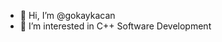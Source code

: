 - 👋 Hi, I’m @gokaykacan
- 👀 I’m interested in C++ Software Development

<!---
gokaykacan/gokaykacan is a ✨ special ✨ repository because its `README.md` (this file) appears on your GitHub profile.
You can click the Preview link to take a look at your changes.
--->
